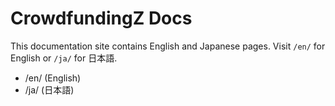 # CrowdfundingZ Docs

This documentation site contains English and Japanese pages. Visit `/en/` for English or `/ja/` for 日本語.

- /en/ (English)
- /ja/ (日本語)
